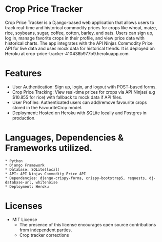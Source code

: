 # Crop Price Tracker

   Crop Price Tracker is a Django-based web application that allows users to track real-time and historical commodity prices for crops like wheat, maize, rice, soybeans, sugar, coffee, cotton, barley, and oats. Users can sign up, log in, manage favorite crops in their profile, and view price data with historical charts. The app integrates with the API Ninjas Commodity Price API for live data and uses mock data for historical trends. It is deployed on Heroku at crop-price-tracker-410438b977b9.herokuapp.com.


# Features
  * User Authentication: Sign up, login, and logout with POST-based forms.
  * Crop Price Tracking: View real-time prices for crops via API Ninjas( e.g $10.855 for rice) with fallback to mock data if API files.
  * User Profiles: Authenticated users can add/remove favourite crops stored in the FavouriteCrop model.
  * Deployment: Hosted on Heroku with SQLite locally and Postgres in production.



# Languages, Dependencies & Frameworks utilized.
    * Python
    * Django Framework
    * Database: SQLite(local)
    * API: API Ninjas Commodity Price API
    * Dependencies: django-crispy-forms, crispy-bootstrap5, requests, dj-database-url, whitenoise
    * Deployment: Heroku



# Licenses
 * MIT License
    * The presence of this license encourages open source contributions from independent parties.
    * Crop tracker  corrections
